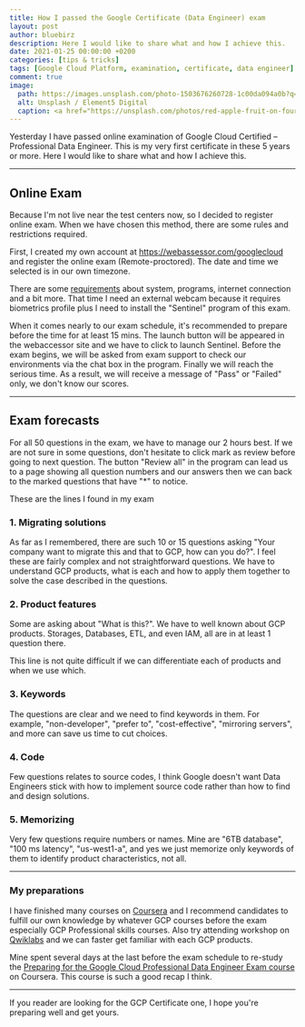 ```yaml
---
title: How I passed the Google Certificate (Data Engineer) exam
layout: post
author: bluebirz
description: Here I would like to share what and how I achieve this.
date: 2021-01-25 00:00:00 +0200
categories: [tips & tricks]
tags: [Google Cloud Platform, examination, certificate, data engineer]
comment: true
image:
  path: https://images.unsplash.com/photo-1503676260728-1c00da094a0b?q=80&w=2022&auto=format&fit=crop&ixlib=rb-4.0.3&ixid=M3wxMjA3fDB8MHxwaG90by1wYWdlfHx8fGVufDB8fHx8fA%3D%3D
  alt: Unsplash / Element5 Digital
  caption: <a href="https://unsplash.com/photos/red-apple-fruit-on-four-pyle-books-OyCl7Y4y0Bk">Unsplash / Element5 Digital</a>
---
```


Yesterday I have passed online examination of Google Cloud Certified – Professional Data Engineer. This is my very first certificate in these 5 years or more. Here I would like to share what and how I achieve this.

---

## Online Exam

Because I'm not live near the test centers now, so I decided to register online exam. When we have chosen this method, there are some rules and restrictions required.

First, I created my own account at <https://webassessor.com/googlecloud> and register the online exam (Remote-proctored). The date and time we selected is in our own timezone.

There are some [requirements](https://www.webassessor.com/wa.do?page=certInfo&branding=GOOGLECLOUD&tabs=13) about system, programs, internet connection and a bit more. That time I need an external webcam because it requires biometrics profile plus I need to install the "Sentinel" program of this exam.

When it comes nearly to our exam schedule, it's recommended to prepare before the time for at least 15 mins. The launch button will be appeared in the webaccessor site and we have to click to launch Sentinel. Before the exam begins, we will be asked from exam support to check our environments via the chat box in the program. Finally we will reach the serious time. As a result, we will receive a message of "Pass" or "Failed" only, we don't know our scores.

---

## Exam forecasts

For all 50 questions in the exam, we have to manage our 2 hours best. If we are not sure in some questions, don't hesitate to click mark as review before going to next question. The button "Review all" in the program can lead us to a page showing all question numbers and our answers then we can back to the marked questions that have "*" to notice.

These are the lines I found in my exam

### 1. Migrating solutions

As far as I remembered, there are such 10 or 15 questions asking "Your company want to migrate this and that to GCP, how can you do?". I feel these are fairly complex and not straightforward questions. We have to understand GCP products, what is each and how to apply them together to solve the case described in the questions.

### 2. Product features

Some are asking about "What is this?". We have to well known about GCP products. Storages, Databases, ETL, and even IAM, all are in at least 1 question there.

This line is not quite difficult if we can differentiate each of products and when we use which.

### 3. Keywords

The questions are clear and we need to find keywords in them. For example, "non-developer", "prefer to", "cost-effective", "mirroring servers", and more can save us time to cut choices.

### 4. Code

Few questions relates to source codes, I think Google doesn't want Data Engineers stick with how to implement source code rather than how to find and design solutions.

### 5. Memorizing

Very few questions require numbers or names. Mine are "6TB database", "100 ms latency", "us-west1-a", and yes we just memorize only keywords of them to identify product characteristics, not all.

---

### My preparations

I have finished many courses on [Coursera](https://www.coursera.org/) and I recommend candidates to fulfill our own knowledge by whatever GCP courses before the exam especially GCP Professional skills courses. Also try attending workshop on [Qwiklabs](https://run.qwiklabs.com/) and we can faster get familiar with each GCP products.

Mine spent several days at the last before the exam schedule to re-study the [Preparing for the Google Cloud Professional Data Engineer Exam course](https://www.coursera.org/learn/preparing-cloud-professional-data-engineer-exam) on Coursera. This course is such a good recap I think.

---

If you reader are looking for the GCP Certificate one, I hope you're preparing well and get yours.
